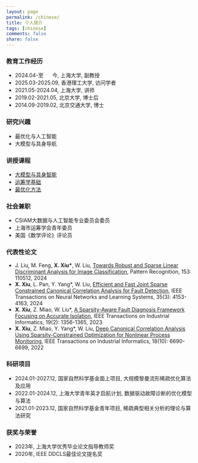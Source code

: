 ```yaml
---
layout: page
permalink: /chinese/
title: 个人简介
tags: [chinese]
comments: false
share: false
---
```




### 教育工作经历
* 2024.04-至&nbsp; &nbsp; &nbsp; 今, 上海大学, 副教授 <br>
* 2025.03-2025.09, 香港理工大学, 访问学者 <br>
* 2021.05-2024.04, 上海大学, 讲师 <br>
* 2019.02-2021.05, 北京大学, 博士后 <br>
* 2014.09-2019.02, 北京交通大学, 博士 <br>


### 研究兴趣
* 最优化与人工智能 <br>
* 大模型与具身导航 <br>


### 讲授课程
* <a href="https://xianchaoxiu.github.io/chinese/LLM/" class="textlink" target="_blank"> 大模型与具身智能 </a><br>
* <a href="https://xianchaoxiu.github.io/chinese/OR/" class="textlink" target="_blank"> 运筹学基础 </a><br>
* <a href="https://xianchaoxiu.github.io/chinese/OPT/" class="textlink" target="_blank"> 最优化方法 </a><br>


### 社会兼职
* CSIAM大数据与人工智能专业委员会委员 <br>
* 上海市运筹学会青年委员 <br>
* 美国《数学评论》评论员 <br>


### 代表性论文
* J. Liu, M. Feng, <b>X. Xiu*</b>, W. Liu, <a href="https://www.sciencedirect.com/science/article/abs/pii/S0031320324002632" class="textlink" target="_blank">Towards Robust and Sparse Linear Discriminant Analysis for Image Classification</a>, Pattern Recognition, 153: 110512, 2024 
* <b>X. Xiu</b>, L. Pan, Y. Yang*, W. Liu, <a href="https://ieeexplore.ieee.org/document/9887978" class="textlink" target="_blank">Efficient and Fast Joint Sparse Constrained Canonical Correlation Analysis for Fault Detection</a>, IEEE Transactions on Neural Networks and Learning Systems, 35(3): 4153-4163, 2024
* <b>X. Xiu</b>, Z. Miao, W. Liu*, <a href="https://ieeexplore.ieee.org/abstract/document/9788040" class="textlink" target="_blank">A Sparsity-Aware Fault Diagnosis Framework Focusing on Accurate Isolation</a>, IEEE Transactions on Industrial Informatics, 19(2): 1356-1365, 2023 
* <b>X. Xiu</b>, Z. Miao, Y. Yang*, W. Liu, <a href="https://ieeexplore.ieee.org/document/9583864" class="textlink" target="_blank">Deep Canonical Correlation Analysis Using Sparsity-Constrained Optimization for Nonlinear Process Monitoring</a>, IEEE Transactions on Industrial Informatics, 18(10): 6690-6699, 2022
  

### 科研项目
* 2024.01-2027.12, 国家自然科学基金面上项目, 大规模黎曼流形稀疏优化算法及应用 <br>
* 2022.01-2024.12, 上海大学青年英才启航计划, 数据驱动故障诊断的优化模型与算法 <br>
* 2021.01-2023.12, 国家自然科学基金青年项目, 稀疏典型相关分析的理论与算法研究 <br>


### 获奖与荣誉
* 2023年, 上海大学优秀毕业论文指导教师奖 <br>
* 2020年, IEEE DDCLS最佳论文提名奖 <br>

